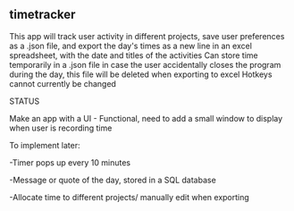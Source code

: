 ## timetracker

This app will track user activity in different projects, save user preferences as a .json file, and export the day's times as a new line in an excel spreadsheet, with the date and titles of the activities
Can store time temporarily in a .json file in case the user accidentally closes the program during the day, this file will be deleted when exporting to excel
Hotkeys cannot currently be changed

STATUS

Make an app with a UI - Functional, need to add a small window to display when user is recording time


To implement later:

-Timer pops up every 10 minutes

-Message or quote of the day, stored in a SQL database

-Allocate time to different projects/ manually edit when exporting

